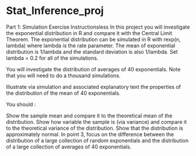 # Stat_Inference_proj

Part 1: Simulation Exercise Instructionsless 
In this project you will investigate the exponential distribution in R and compare it with the
Central Limit Theorem. The exponential distribution can be simulated in R with rexp(n, lambda) 
where lambda is the rate parameter. The mean of exponential distribution is 1/lambda and the 
standard deviation is also 1/lambda. Set lambda = 0.2 for all of the simulations. 

You will investigate the distribution of averages of 40 exponentials. Note that you will need 
to do a thousand simulations.

Illustrate via simulation and associated explanatory text the properties of the distribution
of the mean of 40 exponentials. 

You should :

Show the sample mean and compare it to the theoretical mean of the distribution.
Show how variable the sample is (via variance) and compare it to the theoretical variance 
of the distribution.
Show that the distribution is approximately normal.
In point 3, focus on the difference between the distribution of a large collection of 
random exponentials and the distribution of a large collection of averages of 40 exponentials.

